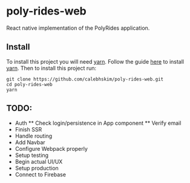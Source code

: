 # poly-rides-web
React native implementation of the PolyRides application.

## Install
To install this project you will need [yarn](https://yarnpkg.com/).
Follow the guide [here](https://yarnpkg.com/en/docs/install) to install [yarn](https://yarnpkg.com/).
Then to install this project run:
```
git clone https://github.com/calebhskim/poly-rides-web.git
cd poly-rides-web
yarn
```

## TODO:
* Auth
** Check login/persistence in App component
** Verify email
* Finish SSR
* Handle routing
* Add Navbar
* Configure Webpack properly
* Setup testing
* Begin actual UI/UX
* Setup production
* Connect to Firebase
